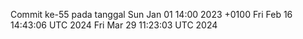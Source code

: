 Commit ke-55 pada tanggal Sun Jan 01 14:00 2023 +0100
Fri Feb 16 14:43:06 UTC 2024
Fri Mar 29 11:23:03 UTC 2024
